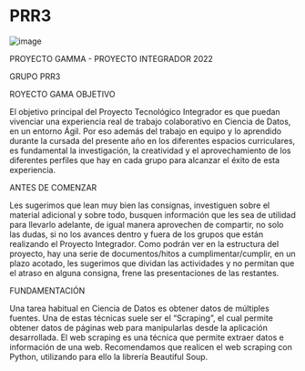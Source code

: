 # PRR3

![image](https://user-images.githubusercontent.com/85315145/198063362-6d1ed946-26cf-4e85-a7ec-27be35dfa0e0.png)

PROYECTO GAMMA -  PROYECTO  INTEGRADOR 2022


GRUPO PRR3 

ROYECTO GAMA 
OBJETIVO 

El objetivo principal del Proyecto Tecnológico Integrador es que puedan vivenciar una experiencia real de trabajo colaborativo en Ciencia de Datos, en un entorno Ágil. 
Por eso además del trabajo en equipo y lo aprendido durante la cursada del presente año en los diferentes espacios curriculares, es fundamental la investigación, la creatividad y el aprovechamiento de los diferentes perfiles que hay en cada grupo para alcanzar el éxito de esta experiencia. 

ANTES DE COMENZAR

Les sugerimos que lean muy bien las consignas, investiguen sobre el material adicional y sobre todo, busquen información que les sea de utilidad para llevarlo adelante, de igual manera aprovechen de compartir, no solo las dudas, si no los avances dentro y fuera de los grupos que están realizando el Proyecto Integrador. 
Como podrán ver en la estructura del proyecto, hay una serie de documentos/hitos a cumplimentar/cumplir, en un plazo acotado, les sugerimos que dividan las actividades y no permitan que el atraso en alguna consigna, frene las presentaciones de las restantes. 


FUNDAMENTACIÓN 

Una tarea habitual en Ciencia de Datos es obtener datos de múltiples fuentes. 
Una de estas técnicas suele ser el “Scraping”, el cual permite obtener datos de páginas web para manipularlas desde la aplicación desarrollada. 
El web scraping es una técnica que permite extraer datos e información de una web. Recomendamos que realicen el web scraping con Python, utilizando para ello la librería Beautiful Soup. 
